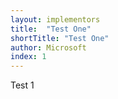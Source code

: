 ```yaml
---
layout: implementors
title:  "Test One"
shortTitle: "Test One"
author: Microsoft
index: 1
---
```


Test 1